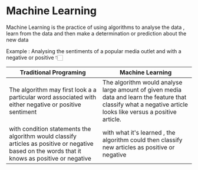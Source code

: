 # Machine Learning 

Machine Learning is the practice of using algorithms to analyse the data , learn from the data and then make a determination or prediction about the new data

Example : Analysing the sentiments of a popular media outlet and with a negative or positive 👇🏻

Traditional Programing | Machine Learning 
----------|------
The algorithm may first look a a particular word associated with either negative or positive sentiment | The algorithm would analyse large amount of given media data and learn the feature that classify what a negative article looks like versus a positive article.
with condition statements the algorithm would classify articles as positive or negative based on the words that it knows as positive or negative | with what it's learned , the algorithm could then classify new articles as positive or negative




